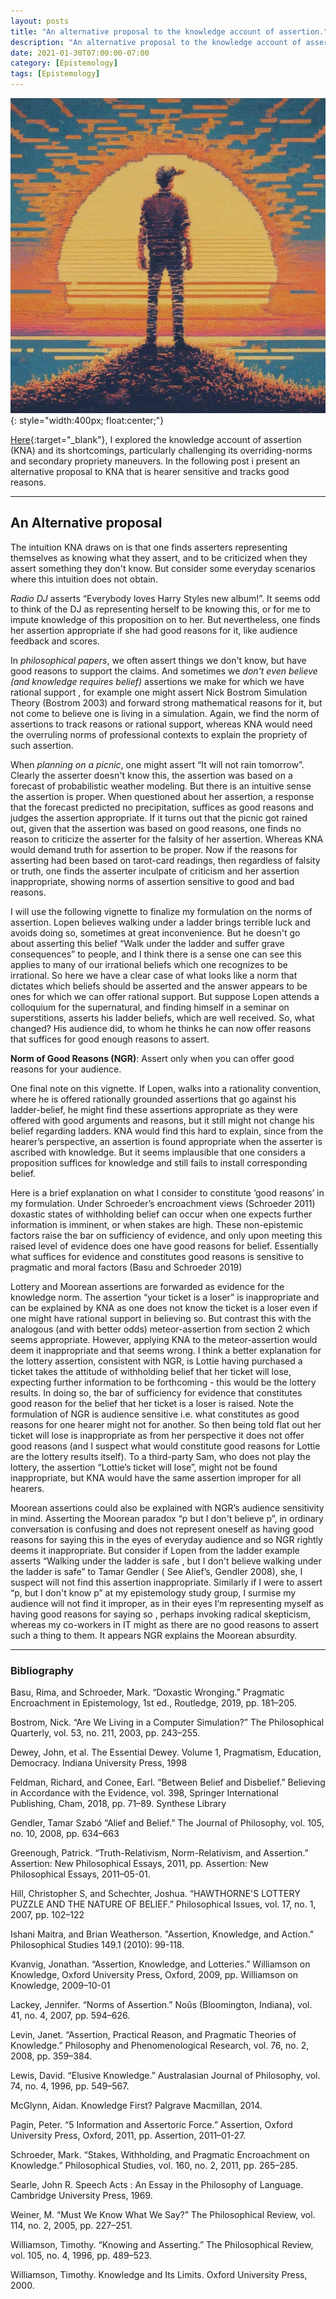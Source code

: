 ```yaml
---
layout: posts
title: "An alternative proposal to the knowledge account of assertion."
description: "An alternative proposal to the knowledge account of assertion."
date: 2021-01-30T07:00:00-07:00
category: [Epistemology]
tags: [Epistemology]
---
```


![TE image](/images/goodreasons.jfif){: style="width:400px; float:center;"}

[Here](https://perrin-ay.github.io/epistemology/2020/12/16/The-knowledge-account-of-assertion.html){:target="_blank"}, I explored the knowledge account of assertion (KNA) and its shortcomings, particularly challenging its overriding-norms and secondary propriety maneuvers. In the following post i present an alternative proposal to KNA that is hearer sensitive and tracks good reasons.

---

## An Alternative proposal

The intuition KNA draws on is that one finds asserters representing themselves as knowing what they assert, and to be criticized when they assert something they don't know. But consider some everyday scenarios where this intuition does not obtain.

*Radio DJ* asserts “Everybody loves Harry Styles new album!”. It seems odd to think of the DJ as representing herself to be knowing this, or for me to impute knowledge of this proposition on to her. But nevertheless, one finds her assertion appropriate if she had good reasons for it, like audience feedback and scores. 

In *philosophical papers*, we often assert things we don't know, but have good reasons to support the claims. And sometimes we *don't even believe (and knowledge requires belief)* assertions we make for which we have rational support , for example one might assert Nick Bostrom Simulation Theory (Bostrom 2003) and forward strong mathematical reasons for it, but not come to believe one is living in a simulation. Again, we find the norm of assertions to track reasons or rational support, whereas KNA would need the overruling norms of professional contexts to explain the propriety of such assertion.

When *planning on a picnic*, one might assert “It will not rain tomorrow”. Clearly the asserter doesn't know this, the assertion was based on a forecast of probabilistic weather modeling. But there is an intuitive sense the assertion is proper. When questioned about her assertion, a response that the forecast predicted no precipitation, suffices as good reasons and judges the assertion appropriate. If it turns out that the picnic got rained out, given that the assertion was based on good reasons, one finds no reason to criticize the asserter for the falsity of her assertion. Whereas KNA would demand truth for assertion to be proper. Now if the reasons for asserting had been based on tarot-card readings, then regardless of falsity or truth, one finds the asserter inculpate of criticism and her assertion inappropriate, showing norms of assertion sensitive to good and bad reasons. 

I will use the following vignette to finalize my formulation on the norms of assertion. Lopen believes walking under a ladder brings terrible luck and avoids doing so, sometimes at great inconvenience. But he doesn't go about asserting this belief “Walk under the ladder and suffer grave consequences” to people, and I think there is a sense one can see this applies to many of our irrational beliefs which one recognizes to be irrational. So here we have a clear case of what looks like a norm that dictates which beliefs should be asserted and the answer appears to be ones for which we can offer rational support. But suppose Lopen attends a colloquium for the supernatural, and finding himself in a seminar on superstitions, asserts his ladder beliefs, which are well received. So, what changed? His audience did, to whom he thinks he can now offer reasons that suffices for good enough reasons to assert. 


**Norm of Good Reasons (NGR)**: Assert only when you can offer good reasons for your audience.


One final note on this vignette. If Lopen, walks into a rationality convention, where he is offered rationally grounded assertions that go against his ladder-belief, he might find these assertions appropriate as they were offered with good arguments and reasons, but it still might not change his belief regarding ladders. KNA would find this hard to explain, since from the hearer’s perspective, an assertion is found appropriate when the asserter is ascribed with knowledge. But it seems implausible that one considers a proposition suffices for knowledge and still fails to install corresponding belief. 

Here is a brief explanation on what I consider to constitute ‘good reasons’ in my formulation. Under Schroeder’s encroachment views (Schroeder 2011) doxastic states of withholding belief can occur when one expects further information is imminent, or when stakes are high. These non-epistemic factors raise the bar on sufficiency of evidence, and only upon meeting this raised level of evidence does one have good reasons for belief. Essentially what suffices for evidence and constitutes good reasons is sensitive to pragmatic and moral factors (Basu and Schroeder 2019)

Lottery and Moorean assertions are forwarded as evidence for the knowledge norm. The assertion “your ticket is a loser” is inappropriate and can be explained by KNA as one does not know the ticket is a loser even if one might have rational support in believing so. But contrast this with the analogous (and with better odds) meteor-assertion from section 2 which seems appropriate.  However, applying KNA to the meteor-assertion would deem it inappropriate and that seems wrong. I think a better explanation for the lottery assertion, consistent with NGR, is Lottie having purchased a ticket takes the attitude of withholding belief that her ticket will lose, expecting further information to be forthcoming - this would be the lottery results. In doing so, the bar of sufficiency for evidence that constitutes good reason for the belief that her ticket is a loser is raised. Note the formulation of NGR is audience sensitive i.e. what constitutes as good reasons for one hearer might not for another.  So then being told flat out her ticket will lose is inappropriate as from her perspective it does not offer good reasons (and I suspect what would constitute good reasons for Lottie are the lottery results itself). To a third-party Sam, who does not play the lottery, the assertion “Lottie’s ticket will lose”, might not be found inappropriate, but KNA would have the same assertion improper for all hearers.

Moorean assertions could also be explained with NGR’s audience sensitivity in mind.
Asserting the Moorean paradox “p but I don't believe p”, in ordinary conversation is confusing and does not represent oneself as having good reasons for saying this in the eyes of everyday audience and so NGR rightly deems it inappropriate. But consider if Lopen from the ladder example asserts “Walking under the ladder is safe , but I don't believe walking under the ladder is safe” to Tamar Gendler ( See Alief’s, Gendler 2008), she, I suspect will not find this assertion inappropriate. Similarly if I were to assert “p, but I don't know p” at my epistemology study group, I surmise my audience will not find it improper, as in their eyes I’m representing myself as having good reasons for saying so , perhaps invoking radical skepticism, whereas my co-workers in IT might as there are no good reasons to assert such a thing to them. It appears NGR explains the Moorean absurdity.

---

### Bibliography
 
Basu, Rima, and Schroeder, Mark. “Doxastic Wronging.” Pragmatic Encroachment in Epistemology, 1st ed., Routledge, 2019, pp. 181–205.

Bostrom, Nick. “Are We Living in a Computer Simulation?” The Philosophical Quarterly, vol. 53, no. 211, 2003, pp. 243–255.

Dewey, John, et al. The Essential Dewey. Volume 1, Pragmatism, Education, Democracy. Indiana University Press, 1998

Feldman, Richard, and Conee, Earl. “Between Belief and Disbelief.” Believing in Accordance with the Evidence, vol. 398, Springer International Publishing, Cham, 2018, pp. 71–89. Synthese Library

Gendler, Tamar Szabó “Alief and Belief.” The Journal of Philosophy, vol. 105, no. 10, 2008, pp. 634–663

Greenough, Patrick. “Truth-Relativism, Norm-Relativism, and Assertion.” Assertion: New Philosophical Essays, 2011, pp. Assertion: New Philosophical Essays, 2011–05-01.

Hill, Christopher S, and Schechter, Joshua. “HAWTHORNE'S LOTTERY PUZZLE AND THE NATURE OF BELIEF.” Philosophical Issues, vol. 17, no. 1, 2007, pp. 102–122

Ishani Maitra, and Brian Weatherson. "Assertion, Knowledge, and Action." Philosophical Studies 149.1 (2010): 99-118.

Kvanvig, Jonathan. “Assertion, Knowledge, and Lotteries.” Williamson on Knowledge, Oxford University Press, Oxford, 2009, pp. Williamson on Knowledge, 2009–10-01

Lackey, Jennifer. “Norms of Assertion.” Noûs (Bloomington, Indiana), vol. 41, no. 4, 2007, pp. 594–626.

Levin, Janet. “Assertion, Practical Reason, and Pragmatic Theories of Knowledge.” Philosophy and Phenomenological Research, vol. 76, no. 2, 2008, pp. 359–384.

Lewis, David. “Elusive Knowledge.” Australasian Journal of Philosophy, vol. 74, no. 4, 1996, pp. 549–567.

McGlynn, Aidan. Knowledge First? Palgrave Macmillan, 2014.

Pagin, Peter. “5 Information and Assertoric Force.” Assertion, Oxford University Press, Oxford, 2011, pp. Assertion, 2011–01-27.

Schroeder, Mark. “Stakes, Withholding, and Pragmatic Encroachment on Knowledge.” Philosophical Studies, vol. 160, no. 2, 2011, pp. 265–285.

Searle, John R. Speech Acts : An Essay in the Philosophy of Language. Cambridge University Press, 1969.

Weiner, M. “Must We Know What We Say?” The Philosophical Review, vol. 114, no. 2, 2005, pp. 227–251.

Williamson, Timothy. “Knowing and Asserting.” The Philosophical Review, vol. 105, no. 4, 1996, pp. 489–523.

Williamson, Timothy. Knowledge and Its Limits. Oxford University Press, 2000.



